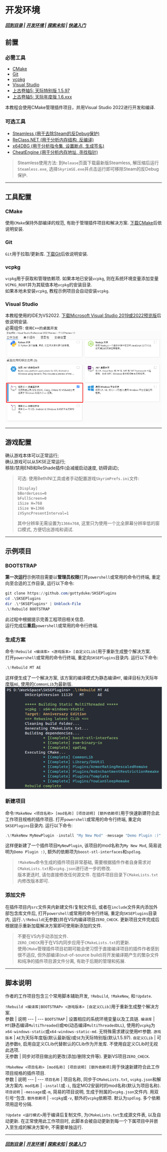 # 开发环境
##### [回到目录](../README.md) | [开发环境](/docs/Setup.md) | [探索未知](/docs/ToUnknown.md) | [快速入门](/docs/QuickStart.md)

## 前置

### 必需工具
+ [CMake](https://cmake.org)
+ [Git](https://git-scm.com)
+ [vcpkg](https://github.com/microsoft/vcpkg/releases)
+ [Visual Studio](https://visualstudio.microsoft.com)
+ [上古卷轴5: 天际特别版 1.5.97](https://store.steampowered.com/app/489830/The_Elder_Scrolls_V_Skyrim_Special_Edition)
+ [上古卷轴5: 天际年度版 1.6.xxx](https://store.steampowered.com/app/489830/The_Elder_Scrolls_V_Skyrim_Special_Edition)

本教程会使用CMake管理插件项目，并用Visual Studio 2022进行开发和编译.

### 可选工具
+ [Steamless (用于去除Steam的反Debug保护)](https://github.com/atom0s/Steamless)
+ [ReClass.NET (用于分析内存结构, 反编译)](https://github.com/ReClassNET/ReClass.NET)
+ [x64DBG (用于分析指令集, 设置断点, 生成签名)](https://x64dbg.com/#start)
+ [CheatEngine (用于分析内存地址, 寻找指针)](https://www.cheatengine.org)

> Steamless使用方法: 到`Release`页面下载最新版Steamless, 解压缩后运行`Steamless.exe`, 选择`SkyrimSE.exe`并点击运行即可移除Steam的反Debug保护.  

---
## 工具配置

### CMake
使用`CMake`保持外部编译的规范, 有助于管理插件项目和解决方案. [下载CMake](https://cmake.org)后依说明安装.  

### Git
`Git`用于拉取/更新库. [下载Git](https://git-scm.com)后依说明安装.

### vcpkg
`vcpkg`用于获取和管理依赖项. 如果本地已安装`vcpkg`, 则在系统环境变量添加变量`VCPKG_ROOT`并为其赋值本地`vcpkg`的安装目录.  
如果本地未安装`vcpkg`, 教程示例项目会自动安装`vcpkg`.  

### Visual Studio
本教程使用的IDE为VS2022. [下载Microsoft Visual Studio 2019或2022预览版](https://visualstudio.microsoft.com)后依说明安装.  
必需组件: `使用C++的桌面开发`  
![VSCXX](/images/vscxx.png)  

---
## 游戏配置

确认游戏本体可以正常运行;  
确认游戏可以从SKSE正常运行;  
移除/禁用ENB和ReShade插件(会减缓启动速度, 妨碍调试);  

> 可选: 使用BethINI工具或者手动配置游戏`SkyrimPrefs.ini`文件:
> ```
> [Display]
> bBorderLess=0
> bFullScreen=0
> iSize H=768
> iSize W=1366
> iVSyncPresentInterval=1
> ```
> 其中分辨率无需设置为`1366x768`, 这里只为使用一个比全屏幕分辨率低的窗口模式, 方便切出游戏和调试.

---
## 示例项目

### BOOTSTRAP
**第一次运行**示例项目需要以**管理员权限**打开`powershell`或常用的命令行终端, 重定向至合适的工作目录, 运行以下命令:  
```powershell
git clone https://github.com/gottyduke/SKSEPlugins
cd .\SKSEPlugins
dir .\*SKSEPlugins* | Unblock-File
.\!Rebuild BOOTSTRAP
```  
此过程中根据提示完善工程项目相关信息.  
运行完成后**重启**`powershell`或常用的命令行终端.  

### 生成方案
命令`!Rebuild <编译库> <游戏版本> [自定义CLib]`用于重新生成整个解决方案.  
打开`powershell`或常用的命令行终端, 重定向`SKSEPlugins`目录内. 运行以下命令:  
```powershell
.\!Rebuild MT AE
```
这样便生成了一个解决方案, 该方案的编译模式为静态编译`MT`, 编译目标为天际年度版`AE`, 使用的`CommonLib`为最新版.  
![CLI_Build](/images/rebuilt.png)  

### 新建项目
命令`!MakeNew <项目名称> [mod名称] [项目说明] [额外依赖项]`用于快速新建符合此工作项目规格的插件项目.
打开`powershell`或常用的命令行终端, 重定向`SKSEPlugins`目录内. 运行以下命令:  
```powershell
.\!MakeNew MyNewPlugin -install "My New Mod" -message "Demo Plugin :)" -vcpkg boost-stl-interfaces, spdlog
```
这样便新建了一个插件项目`MyNewPlugin`, 该项目的mod名称为`My New Mod`, 简易说明为`Demo Plugin :)`, 额外的依赖项为`boost-stl-interfaces`和`spdlog`.  
> `!MakeNew`命令生成的插件项目非常基础, 需要根据插件作者自身需求对`CMakeLists.txt`和`vcpkg.json`进行进一步的修改.  
> 版本更迭时, 请勿直接修改任何源文件. 在插件项目目录下`CMakeLists.txt`内修改版本即可.  

### 添加文件
在插件项目内`src`文件夹内新建文件/复制文件后, 或者在`include`文件夹内添加外部包含库文件后, 打开`powershell`或常用的命令行终端, 重定向`SKSEPlugins`目录内, 运行`.\!Rebuild`(无参数)并在VS内编译项目`ZERO_CHECK`. 更新项目文件完成后根据提示重新加载解决方案即可使用新添加的文件.  
> 不要在VS内手动添加文件.  
> `ZERO_CHECK`用于在VS内同步应用于`CMakeLists.txt`的更新.  
> 使用`CMake`管理插件项目初期可能会使习惯于直接编译项目的插件作者感到很不适应, 但外部编译(out-of-source build)将开发编译期产生的繁杂文件和纯净的插件项目源文件分离, 有助于后期的管理和拓展.  

---
## 脚本说明
作者的工作项目包含三个常用脚本辅助开发, `!Rebuild`, `!MakeNew`, 和`!Update`.  

`!Rebuild <编译库|BOOTSTRAP> <游戏版本> [自定义CLib]`用于重新生成整个解决方案.  
参数 | 说明
--- | ---
`BOOTSTRAP` | 设置相应的系统环境变量以及工具链.
`编译库` | `MT`(静态编译`MultiThreaded`)或`MD`(动态编译`MultiThreadedDLL`), 使用的`vcpkg`为`x64-windows-static`或`x64-windows-static-md`. 无特殊需求建议使用`MT`参数.
`游戏版本` | `AE`为天际年度版(默认最新版)或`SE`为天际特别版(默认1.5.97).
`自定义CLib` | 可选参数`0`, 启用自定义CLib代替默认的CLib作为开发库. 不使用自定义CLib时无视此选项.  
无参数 | 同步对项目做出的更改(添加/删除文件等). 更新VS项目`ZERO_CHECK`.  

`!MakeNew <项目名称> [mod名称] [项目说明] [额外依赖项]`用于快速新建符合此工作项目规格的插件项目.  
参数 | 说明
--- | ---
`项目名称` | 项目名称, 同步于`CMakeLists.txt`, `vcpkg.json`和解决方案内.
`mod名称` | `-install`或`-i`, 指定MO2安装时的mod名称(默认为项目名称).
`项目说明` | `-message`或`-m`, 简易的项目说明, 生成于附属的`vcpkg.json`文件内. 用双引号`"`包含.
`额外依赖项` | `-vcpkg`或`-v`, 额外的`vcpkg`依赖项. 默认为`spdlog`. 多个依赖项用逗号分隔. 

`!Update <运行模式>`用于编译后复制文件, 为`CMakeLists.txt`生成源文件表, 以及自动更新. 在正常使用此工作项目时, 此脚本会被自动更新到每一个下属项目中并嵌入至生成的解决方案中, 不需要单独运行.  

***
##### [回到目录](../README.md) | [开发环境](/docs/Setup.md) | [探索未知](/docs/ToUnknown.md) | [快速入门](/docs/QuickStart.md)
